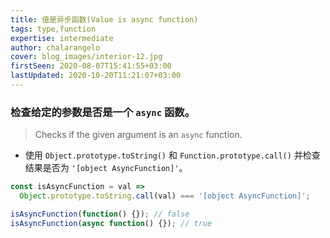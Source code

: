 ```yaml
---
title: 值是异步函数(Value is async function)
tags: type,function
expertise: intermediate
author: chalarangelo
cover: blog_images/interior-12.jpg
firstSeen: 2020-08-07T15:41:55+03:00
lastUpdated: 2020-10-20T11:21:07+03:00
---
```


### 检查给定的参数是否是一个 `async` 函数。
> Checks if the given argument is an `async` function.

- 使用 `Object.prototype.toString()` 和 `Function.prototype.call()` 并检查结果是否为 `'[object AsyncFunction]'`。

```js
const isAsyncFunction = val =>
  Object.prototype.toString.call(val) === '[object AsyncFunction]';
```

```js
isAsyncFunction(function() {}); // false
isAsyncFunction(async function() {}); // true
```
